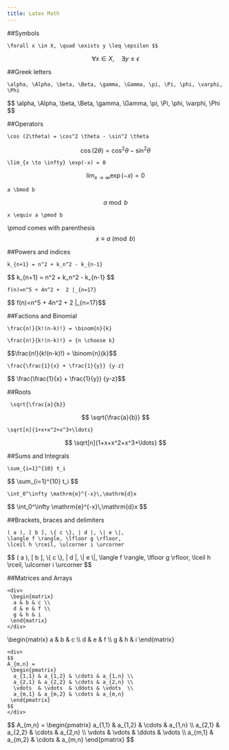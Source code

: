 ```yaml
---
title: Latex Math
---
```


##Symbols

```
\forall x \in X, \quad \exists y \leq \epsilon $$
```
$$ \forall x \in X, \quad \exists y \leq \epsilon $$

##Greek letters
```
\alpha, \Alpha, \beta, \Beta, \gamma, \Gamma, \pi, \Pi, \phi, \varphi, \Phi
```
<div>
$$ \alpha, \Alpha, \beta, \Beta, \gamma, \Gamma, \pi, \Pi, \phi, \varphi, \Phi $$
</div>

##Operators
```
\cos (2\theta) = \cos^2 \theta - \sin^2 \theta
```

$$ \cos (2\theta) = \cos^2 \theta - \sin^2 \theta $$

```
\lim_{x \to \infty} \exp(-x) = 0
```

$$ \lim_{x \to \infty} \exp(-x) = 0 $$

```
a \bmod b
```
$$ a \bmod b $$

```
x \equiv a \pmod b
```
_\pmod_ comes with parenthesis
$$ x \equiv a \pmod b $$ 

##Powers and indices
```
k_{n+1} = n^2 + k_n^2 - k_{n-1}
```
<div>
$$ k_{n+1} = n^2 + k_n^2 - k_{n-1} $$
</div>

```
f(n)=n^5 + 4n^2 +  2 |_{n=17}
```
<div>
$$ f(n)=n^5 + 4n^2 +  2 |_{n=17}$$
</div>

##Factions and Binomial
```
\frac{n!}{k!(n-k)!} = \binom{n}{k}

\frac{n!}{k!(n-k)!} = {n \choose k}
```
<div>
$$\frac{n!}{k!(n-k)!} = \binom{n}{k}$$
</div>

```
\frac{\frac{1}{x} + \frac{1}{y}} {y-z}
```
<div>
$$ \frac{\frac{1}{x} + \frac{1}{y}} {y-z}$$
</div>


##Roots
```
 \sqrt{\frac{a}{b}} 
```
$$ \sqrt{\frac{a}{b}} $$

```
\sqrt[n]{1+x+x^2+x^3+\ldots}
```
$$ \sqrt[n]{1+x+x^2+x^3+\ldots} $$

##Sums and Integrals

```
\sum_{i=1}^{10} t_i
```
<div>
$$ \sum_{i=1}^{10} t_i $$
</div>

```
\int_0^\infty \mathrm{e}^{-x}\,\mathrm{d}x
```
<div>
$$ \int_0^\infty \mathrm{e}^{-x}\,\mathrm{d}x $$
</div>

##Brackets, braces and delimiters
```
( a ), [ b ], \{ c \}, | d |, \| e \|,
\langle f \rangle, \lfloor g \rfloor,
\lceil h \rceil, \ulcorner i \urcorner
```
<div>
$$
( a ), [ b ], \{ c \}, | d |, \| e \|,
\langle f \rangle, \lfloor g \rfloor,
\lceil h \rceil, \ulcorner i \urcorner
$$
</div>


##Matrices and Arrays
```
<div>
 \begin{matrix}
  a & b & c \\
  d & e & f \\
  g & h & i
 \end{matrix}
</div>
```
<div>
 \begin{matrix}
  a & b & c \\
  d & e & f \\
  g & h & i
 \end{matrix}
</div>


```
<div>
$$
A_{m,n} = 
 \begin{pmatrix}
  a_{1,1} & a_{1,2} & \cdots & a_{1,n} \\
  a_{2,1} & a_{2,2} & \cdots & a_{2,n} \\
  \vdots  & \vdots  & \ddots & \vdots  \\
  a_{m,1} & a_{m,2} & \cdots & a_{m,n} 
 \end{pmatrix}
$$
</div>
```
<div>
$$
A_{m,n} = 
 \begin{pmatrix}
  a_{1,1} & a_{1,2} & \cdots & a_{1,n} \\
  a_{2,1} & a_{2,2} & \cdots & a_{2,n} \\
  \vdots  & \vdots  & \ddots & \vdots  \\
  a_{m,1} & a_{m,2} & \cdots & a_{m,n} 
 \end{pmatrix}
$$
</div>